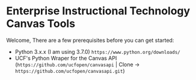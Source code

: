 # Enterprise Instructional Technology Canvas Tools
Welcome,
There are a few prerequisites before you can get started:
* Python 3.x.x (I am using 3.7.0) `https://www.python.org/downloads/`
* UCF's Python Wraper for the Canvas API (`https://github.com/ucfopen/canvasapi` | Clone -> `https://github.com/ucfopen/canvasapi.git`)